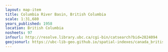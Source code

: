 ```yaml
---
layout: map-item 
title: Columbia River Basin, British Columbia
scale: 1:31,680
years_published: 1958
location: British Columbia
nosheets: 97
infourl: http://resolve.library.ubc.ca/cgi-bin/catsearch?bid=2824094
geojsonurl: https://ubc-lib-geo.github.io/spatial-indexes/canada_britishColumbia_columbiaRiverBasin_1958.geojson
---
```

